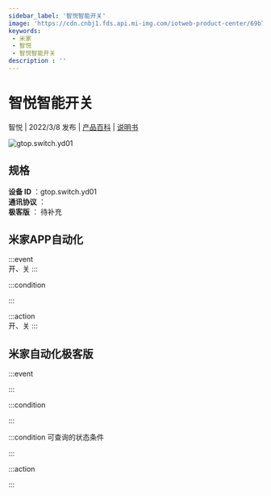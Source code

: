 ```yaml
---
sidebar_label: '智悦智能开关'
image: 'https://cdn.cnbj1.fds.api.mi-img.com/iotweb-product-center/69b72650d0747aded396cb3b409f11a2_1642235449782.png?GalaxyAccessKeyId=AKVGLQWBOVIRQ3XLEW&Expires=9223372036854775807&Signature=vrRWFkMomiPt+2qy6FAT8JLK/Ys='
keywords: 
 - 米家
 - 智悦
 - 智悦智能开关
description : ''
---
```

# 智悦智能开关

智悦 | 2022/3/8 发布 | [产品百科](https://home.mi.com/webapp/content/baike/product/index.html?model=gtop.switch.yd01/) | [说明书](https://home.mi.com/views/introduction.html?model=gtop.switch.yd01&region=cn)

![gtop.switch.yd01](https://cdn.cnbj1.fds.api.mi-img.com/iotweb-product-center/69b72650d0747aded396cb3b409f11a2_1642235449782.png?GalaxyAccessKeyId=AKVGLQWBOVIRQ3XLEW&Expires=9223372036854775807&Signature=vrRWFkMomiPt+2qy6FAT8JLK/Ys=)

## 规格  
> 
**设备 ID** ：gtop.switch.yd01  
**通讯协议** ：  
**极客版**  ： 待补充 


## 米家APP自动化  

:::event  
开、关
:::

:::condition  

:::

:::action   
开、关
:::

## 米家自动化极客版  

:::event  

:::

:::condition  

:::

:::condition 可查询的状态条件  

:::

:::action  

:::

        
